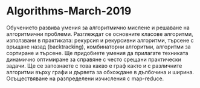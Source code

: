 # Algorithms-March-2019

Обучението развива умения за алгоритмично мислене и решаване на алгоритмични проблеми. Разглеждат се основните класове алгоритми, използвани в практиката: рекурсия и рекурсивни алгоритми, търсене с връщане назад (backtracking), комбинаторни алгоритми, алгоритми за сортиране и търсене. Ще придобиете умения да прилагате техниката динамично оптимиране за справяне с често срещани практически задачи. Ще се запознаете с това какво е граф както и с различните алгоритми върху графи и дървета за обхождане в дълбочина и ширина. Осъществяване на разпределени изчисления с map-reduce.
